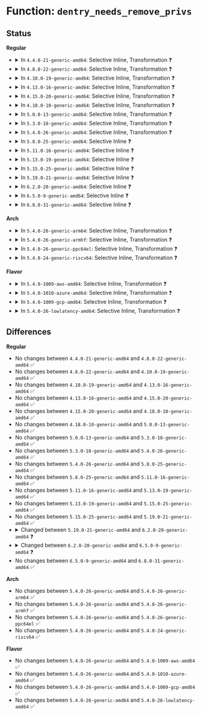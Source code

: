# Function: <code>dentry_needs_remove_privs</code>

## Status
<b>Regular</b>
<ul>
<li>
<details>
<summary>In <code>4.4.0-21-generic-amd64</code>: Selective Inline, Transformation ❓</summary>

```c
int dentry_needs_remove_privs(struct dentry * dentry)
```

```json
{
  "name": "dentry_needs_remove_privs",
  "collision_type": "Unique Global",
  "inline_type": "Selective",
  "funcs": [
    {
      "addr": 18446744071581104240,
      "name": "dentry_needs_remove_privs",
      "external": true,
      "loc": "fs/inode.c:1700",
      "file": "fs/inode.c",
      "inline": "not declared, inlined",
      "caller_inline": [
        "fs/inode.c:file_remove_privs"
      ],
      "caller_func": [
        "fs/open.c:do_truncate",
        "fs/inode.c:file_remove_privs"
      ]
    }
  ],
  "symbols": [
    {
      "addr": 18446744071581104240,
      "name": "dentry_needs_remove_privs.part.13",
      "section": ".text",
      "bind": "STB_LOCAL",
      "size": 46
    },
    {
      "addr": 18446744071581104288,
      "name": "dentry_needs_remove_privs",
      "section": ".text",
      "bind": "STB_GLOBAL",
      "size": 29
    }
  ]
}
```
</details>
</li>
<li>
<details>
<summary>In <code>4.8.0-22-generic-amd64</code>: Selective Inline, Transformation ❓</summary>

```c
int dentry_needs_remove_privs(struct dentry * dentry)
```

```json
{
  "name": "dentry_needs_remove_privs",
  "collision_type": "Unique Global",
  "inline_type": "Selective",
  "funcs": [
    {
      "addr": 18446744071581270408,
      "name": "dentry_needs_remove_privs",
      "external": true,
      "loc": "fs/inode.c:1718",
      "file": "fs/inode.c",
      "inline": "not declared, inlined",
      "caller_inline": [
        "fs/inode.c:file_remove_privs"
      ],
      "caller_func": [
        "fs/open.c:do_truncate",
        "fs/inode.c:file_remove_privs"
      ]
    }
  ],
  "symbols": [
    {
      "addr": 18446744071581270288,
      "name": "dentry_needs_remove_privs.part.18",
      "section": ".text",
      "bind": "STB_LOCAL",
      "size": 60
    },
    {
      "addr": 18446744071581276416,
      "name": "dentry_needs_remove_privs",
      "section": ".text",
      "bind": "STB_GLOBAL",
      "size": 29
    }
  ]
}
```
</details>
</li>
<li>
<details>
<summary>In <code>4.10.0-19-generic-amd64</code>: Selective Inline, Transformation ❓</summary>

```c
int dentry_needs_remove_privs(struct dentry * dentry)
```

```json
{
  "name": "dentry_needs_remove_privs",
  "collision_type": "Unique Global",
  "inline_type": "Selective",
  "funcs": [
    {
      "addr": 18446744071581348440,
      "name": "dentry_needs_remove_privs",
      "external": true,
      "loc": "fs/inode.c:1768",
      "file": "fs/inode.c",
      "inline": "not declared, inlined",
      "caller_inline": [
        "fs/inode.c:file_remove_privs"
      ],
      "caller_func": [
        "fs/open.c:do_truncate",
        "fs/inode.c:file_remove_privs"
      ]
    }
  ],
  "symbols": [
    {
      "addr": 18446744071581348272,
      "name": "dentry_needs_remove_privs.part.21",
      "section": ".text",
      "bind": "STB_LOCAL",
      "size": 60
    },
    {
      "addr": 18446744071581354704,
      "name": "dentry_needs_remove_privs",
      "section": ".text",
      "bind": "STB_GLOBAL",
      "size": 29
    }
  ]
}
```
</details>
</li>
<li>
<details>
<summary>In <code>4.13.0-16-generic-amd64</code>: Selective Inline, Transformation ❓</summary>

```c
int dentry_needs_remove_privs(struct dentry * dentry)
```

```json
{
  "name": "dentry_needs_remove_privs",
  "collision_type": "Unique Global",
  "inline_type": "Selective",
  "funcs": [
    {
      "addr": 18446744071581403753,
      "name": "dentry_needs_remove_privs",
      "external": true,
      "loc": "fs/inode.c:1768",
      "file": "fs/inode.c",
      "inline": "not declared, inlined",
      "caller_inline": [
        "fs/inode.c:file_remove_privs"
      ],
      "caller_func": [
        "fs/open.c:do_truncate",
        "fs/inode.c:file_remove_privs"
      ]
    }
  ],
  "symbols": [
    {
      "addr": 18446744071581403584,
      "name": "dentry_needs_remove_privs.part.21",
      "section": ".text",
      "bind": "STB_LOCAL",
      "size": 54
    },
    {
      "addr": 18446744071581410048,
      "name": "dentry_needs_remove_privs",
      "section": ".text",
      "bind": "STB_GLOBAL",
      "size": 29
    }
  ]
}
```
</details>
</li>
<li>
<details>
<summary>In <code>4.15.0-20-generic-amd64</code>: Selective Inline, Transformation ❓</summary>

```c
int dentry_needs_remove_privs(struct dentry * dentry)
```

```json
{
  "name": "dentry_needs_remove_privs",
  "collision_type": "Unique Global",
  "inline_type": "Selective",
  "funcs": [
    {
      "addr": 18446744071581545369,
      "name": "dentry_needs_remove_privs",
      "external": true,
      "loc": "fs/inode.c:1781",
      "file": "fs/inode.c",
      "inline": "not declared, inlined",
      "caller_inline": [
        "fs/inode.c:file_remove_privs"
      ],
      "caller_func": [
        "fs/open.c:do_truncate",
        "fs/inode.c:file_remove_privs"
      ]
    }
  ],
  "symbols": [
    {
      "addr": 18446744071581545200,
      "name": "dentry_needs_remove_privs.part.20",
      "section": ".text",
      "bind": "STB_LOCAL",
      "size": 54
    },
    {
      "addr": 18446744071581551648,
      "name": "dentry_needs_remove_privs",
      "section": ".text",
      "bind": "STB_GLOBAL",
      "size": 29
    }
  ]
}
```
</details>
</li>
<li>
<details>
<summary>In <code>4.18.0-10-generic-amd64</code>: Selective Inline, Transformation ❓</summary>

```c
int dentry_needs_remove_privs(struct dentry * dentry)
```

```json
{
  "name": "dentry_needs_remove_privs",
  "collision_type": "Unique Global",
  "inline_type": "Selective",
  "funcs": [
    {
      "addr": 18446744071581699997,
      "name": "dentry_needs_remove_privs",
      "external": true,
      "loc": "fs/inode.c:1773",
      "file": "fs/inode.c",
      "inline": "not declared, inlined",
      "caller_inline": [
        "fs/inode.c:file_remove_privs"
      ],
      "caller_func": [
        "fs/open.c:do_truncate",
        "fs/inode.c:file_remove_privs"
      ]
    }
  ],
  "symbols": [
    {
      "addr": 18446744071581699872,
      "name": "dentry_needs_remove_privs.part.30",
      "section": ".text",
      "bind": "STB_LOCAL",
      "size": 60
    },
    {
      "addr": 18446744071581707712,
      "name": "dentry_needs_remove_privs",
      "section": ".text",
      "bind": "STB_GLOBAL",
      "size": 29
    }
  ]
}
```
</details>
</li>
<li>
<details>
<summary>In <code>5.0.0-13-generic-amd64</code>: Selective Inline, Transformation ❓</summary>

```c
int dentry_needs_remove_privs(struct dentry * dentry)
```

```json
{
  "name": "dentry_needs_remove_privs",
  "collision_type": "Unique Global",
  "inline_type": "Selective",
  "funcs": [
    {
      "addr": 18446744071581786333,
      "name": "dentry_needs_remove_privs",
      "external": true,
      "loc": "fs/inode.c:1780",
      "file": "fs/inode.c",
      "inline": "not declared, inlined",
      "caller_inline": [
        "fs/inode.c:file_remove_privs"
      ],
      "caller_func": [
        "fs/open.c:do_truncate",
        "fs/inode.c:file_remove_privs"
      ]
    }
  ],
  "symbols": [
    {
      "addr": 18446744071581786208,
      "name": "dentry_needs_remove_privs.part.31",
      "section": ".text",
      "bind": "STB_LOCAL",
      "size": 60
    },
    {
      "addr": 18446744071581794224,
      "name": "dentry_needs_remove_privs",
      "section": ".text",
      "bind": "STB_GLOBAL",
      "size": 29
    }
  ]
}
```
</details>
</li>
<li>
<details>
<summary>In <code>5.3.0-18-generic-amd64</code>: Selective Inline, Transformation ❓</summary>

```c
int dentry_needs_remove_privs(struct dentry * dentry)
```

```json
{
  "name": "dentry_needs_remove_privs",
  "collision_type": "Unique Global",
  "inline_type": "Selective",
  "funcs": [
    {
      "addr": 18446744071581904770,
      "name": "dentry_needs_remove_privs",
      "external": true,
      "loc": "fs/inode.c:1793",
      "file": "fs/inode.c",
      "inline": "not declared, inlined",
      "caller_inline": [
        "fs/inode.c:file_remove_privs"
      ],
      "caller_func": [
        "fs/open.c:do_truncate",
        "fs/inode.c:file_remove_privs"
      ]
    }
  ],
  "symbols": [
    {
      "addr": 18446744071581904576,
      "name": "dentry_needs_remove_privs.part.0",
      "section": ".text",
      "bind": "STB_LOCAL",
      "size": 69
    },
    {
      "addr": 18446744071581912816,
      "name": "dentry_needs_remove_privs",
      "section": ".text",
      "bind": "STB_GLOBAL",
      "size": 29
    }
  ]
}
```
</details>
</li>
<li>
<details>
<summary>In <code>5.4.0-26-generic-amd64</code>: Selective Inline, Transformation ❓</summary>

```c
int dentry_needs_remove_privs(struct dentry * dentry)
```

```json
{
  "name": "dentry_needs_remove_privs",
  "collision_type": "Unique Global",
  "inline_type": "Selective",
  "funcs": [
    {
      "addr": 18446744071581977282,
      "name": "dentry_needs_remove_privs",
      "external": true,
      "loc": "fs/inode.c:1804",
      "file": "fs/inode.c",
      "inline": "not declared, inlined",
      "caller_inline": [
        "fs/inode.c:file_remove_privs"
      ],
      "caller_func": [
        "fs/open.c:do_truncate",
        "fs/inode.c:file_remove_privs"
      ]
    }
  ],
  "symbols": [
    {
      "addr": 18446744071581977088,
      "name": "dentry_needs_remove_privs.part.0",
      "section": ".text",
      "bind": "STB_LOCAL",
      "size": 69
    },
    {
      "addr": 18446744071581985408,
      "name": "dentry_needs_remove_privs",
      "section": ".text",
      "bind": "STB_GLOBAL",
      "size": 29
    }
  ]
}
```
</details>
</li>
<li>
<details>
<summary>In <code>5.8.0-25-generic-amd64</code>: Selective Inline ❓</summary>

```c
int dentry_needs_remove_privs(struct dentry * dentry)
```

```json
{
  "name": "dentry_needs_remove_privs",
  "collision_type": "Unique Global",
  "inline_type": "Selective",
  "funcs": [
    {
      "addr": 18446744071582209666,
      "name": "dentry_needs_remove_privs",
      "external": true,
      "loc": "fs/inode.c:1888",
      "file": "fs/inode.c",
      "inline": "not declared, inlined",
      "caller_inline": [
        "fs/inode.c:file_remove_privs",
        "fs/inode.c:file_remove_privs"
      ],
      "caller_func": [
        "fs/open.c:do_truncate"
      ]
    }
  ],
  "symbols": [
    {
      "addr": 18446744071582219072,
      "name": "dentry_needs_remove_privs",
      "section": ".text",
      "bind": "STB_GLOBAL",
      "size": 91
    }
  ]
}
```
</details>
</li>
<li>
<details>
<summary>In <code>5.11.0-16-generic-amd64</code>: Selective Inline ❓</summary>

```c
int dentry_needs_remove_privs(struct dentry * dentry)
```

```json
{
  "name": "dentry_needs_remove_privs",
  "collision_type": "Unique Global",
  "inline_type": "Selective",
  "funcs": [
    {
      "addr": 18446744071582257154,
      "name": "dentry_needs_remove_privs",
      "external": true,
      "loc": "fs/inode.c:1889",
      "file": "fs/inode.c",
      "inline": "not declared, inlined",
      "caller_inline": [
        "fs/inode.c:file_remove_privs",
        "fs/inode.c:file_remove_privs"
      ],
      "caller_func": [
        "fs/open.c:do_truncate"
      ]
    }
  ],
  "symbols": [
    {
      "addr": 18446744071582266560,
      "name": "dentry_needs_remove_privs",
      "section": ".text",
      "bind": "STB_GLOBAL",
      "size": 91
    }
  ]
}
```
</details>
</li>
<li>
<details>
<summary>In <code>5.13.0-19-generic-amd64</code>: Selective Inline ❓</summary>

```c
int dentry_needs_remove_privs(struct dentry * dentry)
```

```json
{
  "name": "dentry_needs_remove_privs",
  "collision_type": "Unique Global",
  "inline_type": "Selective",
  "funcs": [
    {
      "addr": 18446744071582282745,
      "name": "dentry_needs_remove_privs",
      "external": true,
      "loc": "fs/inode.c:1897",
      "file": "fs/inode.c",
      "inline": "not declared, inlined",
      "caller_inline": [
        "fs/inode.c:file_remove_privs",
        "fs/inode.c:file_remove_privs"
      ],
      "caller_func": [
        "fs/open.c:do_truncate"
      ]
    }
  ],
  "symbols": [
    {
      "addr": 18446744071582291888,
      "name": "dentry_needs_remove_privs",
      "section": ".text",
      "bind": "STB_GLOBAL",
      "size": 91
    }
  ]
}
```
</details>
</li>
<li>
<details>
<summary>In <code>5.15.0-25-generic-amd64</code>: Selective Inline ❓</summary>

```c
int dentry_needs_remove_privs(struct dentry * dentry)
```

```json
{
  "name": "dentry_needs_remove_privs",
  "collision_type": "Unique Global",
  "inline_type": "Selective",
  "funcs": [
    {
      "addr": 18446744071582600793,
      "name": "dentry_needs_remove_privs",
      "external": true,
      "loc": "fs/inode.c:1902",
      "file": "fs/inode.c",
      "inline": "not declared, inlined",
      "caller_inline": [
        "fs/inode.c:file_remove_privs",
        "fs/inode.c:file_remove_privs"
      ],
      "caller_func": [
        "fs/open.c:do_truncate"
      ]
    }
  ],
  "symbols": [
    {
      "addr": 18446744071582610688,
      "name": "dentry_needs_remove_privs",
      "section": ".text",
      "bind": "STB_GLOBAL",
      "size": 91
    }
  ]
}
```
</details>
</li>
<li>
<details>
<summary>In <code>5.19.0-21-generic-amd64</code>: Selective Inline ❓</summary>

```c
int dentry_needs_remove_privs(struct dentry * dentry)
```

```json
{
  "name": "dentry_needs_remove_privs",
  "collision_type": "Unique Global",
  "inline_type": "Selective",
  "funcs": [
    {
      "addr": 18446744071583134232,
      "name": "dentry_needs_remove_privs",
      "external": true,
      "loc": "fs/inode.c:1983",
      "file": "fs/inode.c",
      "inline": "not declared, inlined",
      "caller_inline": [
        "fs/inode.c:file_remove_privs",
        "fs/inode.c:file_remove_privs"
      ],
      "caller_func": [
        "fs/open.c:do_truncate"
      ]
    }
  ],
  "symbols": [
    {
      "addr": 18446744071583143712,
      "name": "dentry_needs_remove_privs",
      "section": ".text",
      "bind": "STB_GLOBAL",
      "size": 111
    }
  ]
}
```
</details>
</li>
<li>
<details>
<summary>In <code>6.2.0-20-generic-amd64</code>: Selective Inline ❓</summary>

```c
int dentry_needs_remove_privs(struct user_namespace * mnt_userns, struct dentry * dentry)
```

```json
{
  "name": "dentry_needs_remove_privs",
  "collision_type": "Unique Global",
  "inline_type": "Selective",
  "funcs": [
    {
      "addr": 18446744071583705953,
      "name": "dentry_needs_remove_privs",
      "external": true,
      "loc": "fs/inode.c:1956",
      "file": "fs/inode.c",
      "inline": "not declared, inlined",
      "caller_inline": [
        "fs/inode.c:__file_remove_privs"
      ],
      "caller_func": [
        "fs/open.c:do_truncate"
      ]
    }
  ],
  "symbols": [
    {
      "addr": 18446744071583715696,
      "name": "dentry_needs_remove_privs",
      "section": ".text",
      "bind": "STB_GLOBAL",
      "size": 109
    }
  ]
}
```
</details>
</li>
<li>
<details>
<summary>In <code>6.5.0-9-generic-amd64</code>: Selective Inline ❓</summary>

```c
int dentry_needs_remove_privs(struct mnt_idmap * idmap, struct dentry * dentry)
```

```json
{
  "name": "dentry_needs_remove_privs",
  "collision_type": "Unique Global",
  "inline_type": "Selective",
  "funcs": [
    {
      "addr": 18446744071583923370,
      "name": "dentry_needs_remove_privs",
      "external": true,
      "loc": "fs/inode.c:2000",
      "file": "fs/inode.c",
      "inline": "not declared, inlined",
      "caller_inline": [
        "fs/inode.c:__file_remove_privs"
      ],
      "caller_func": [
        "fs/open.c:do_truncate"
      ]
    }
  ],
  "symbols": [
    {
      "addr": 18446744071583933424,
      "name": "dentry_needs_remove_privs",
      "section": ".text",
      "bind": "STB_GLOBAL",
      "size": 109
    }
  ]
}
```
</details>
</li>
<li>
<details>
<summary>In <code>6.8.0-31-generic-amd64</code>: Selective Inline ❓</summary>

```c
int dentry_needs_remove_privs(struct mnt_idmap * idmap, struct dentry * dentry)
```

```json
{
  "name": "dentry_needs_remove_privs",
  "collision_type": "Unique Global",
  "inline_type": "Selective",
  "funcs": [
    {
      "addr": 18446744071584130186,
      "name": "dentry_needs_remove_privs",
      "external": true,
      "loc": "fs/inode.c:2002",
      "file": "fs/inode.c",
      "inline": "not declared, inlined",
      "caller_inline": [
        "fs/inode.c:__file_remove_privs"
      ],
      "caller_func": [
        "fs/open.c:do_truncate"
      ]
    }
  ],
  "symbols": [
    {
      "addr": 18446744071584139648,
      "name": "dentry_needs_remove_privs",
      "section": ".text",
      "bind": "STB_GLOBAL",
      "size": 109
    }
  ]
}
```
</details>
</li>
</ul>
<b>Arch</b>
<ul>
<li>
<details>
<summary>In <code>5.4.0-26-generic-arm64</code>: Selective Inline, Transformation ❓</summary>

```c
int dentry_needs_remove_privs(struct dentry * dentry)
```

```json
{
  "name": "dentry_needs_remove_privs",
  "collision_type": "Unique Global",
  "inline_type": "Selective",
  "funcs": [
    {
      "addr": 18446603336493483240,
      "name": "dentry_needs_remove_privs",
      "external": true,
      "loc": "fs/inode.c:1804",
      "file": "fs/inode.c",
      "inline": "not declared, inlined",
      "caller_inline": [
        "fs/inode.c:file_remove_privs"
      ],
      "caller_func": [
        "fs/open.c:do_truncate",
        "fs/inode.c:file_remove_privs"
      ]
    }
  ],
  "symbols": [
    {
      "addr": 18446603336493483040,
      "name": "dentry_needs_remove_privs.part.0",
      "section": ".text",
      "bind": "STB_LOCAL",
      "size": 76
    },
    {
      "addr": 18446603336493496744,
      "name": "dentry_needs_remove_privs",
      "section": ".text",
      "bind": "STB_GLOBAL",
      "size": 72
    }
  ]
}
```
</details>
</li>
<li>
<details>
<summary>In <code>5.4.0-26-generic-armhf</code>: Selective Inline, Transformation ❓</summary>

```c
int dentry_needs_remove_privs(struct dentry * dentry)
```

```json
{
  "name": "dentry_needs_remove_privs",
  "collision_type": "Unique Global",
  "inline_type": "Selective",
  "funcs": [
    {
      "addr": 3227048364,
      "name": "dentry_needs_remove_privs",
      "external": true,
      "loc": "fs/inode.c:1804",
      "file": "fs/inode.c",
      "inline": "not declared, inlined",
      "caller_inline": [
        "fs/inode.c:file_remove_privs"
      ],
      "caller_func": [
        "fs/open.c:do_truncate",
        "fs/inode.c:file_remove_privs"
      ]
    }
  ],
  "symbols": [
    {
      "addr": 3227048164,
      "name": "dentry_needs_remove_privs.part.0",
      "section": ".text",
      "bind": "STB_LOCAL",
      "size": 64
    },
    {
      "addr": 3227056020,
      "name": "dentry_needs_remove_privs",
      "section": ".text",
      "bind": "STB_GLOBAL",
      "size": 52
    }
  ]
}
```
</details>
</li>
<li>
<details>
<summary>In <code>5.4.0-26-generic-ppc64el</code>: Selective Inline, Transformation ❓</summary>

```c
int dentry_needs_remove_privs(struct dentry * dentry)
```

```json
{
  "name": "dentry_needs_remove_privs",
  "collision_type": "Unique Global",
  "inline_type": "Selective",
  "funcs": [
    {
      "addr": 13835058055287046688,
      "name": "dentry_needs_remove_privs",
      "external": true,
      "loc": "fs/inode.c:1804",
      "file": "fs/inode.c",
      "inline": "not declared, inlined",
      "caller_inline": [
        "fs/inode.c:file_remove_privs"
      ],
      "caller_func": [
        "fs/open.c:do_truncate",
        "fs/inode.c:file_remove_privs"
      ]
    }
  ],
  "symbols": [
    {
      "addr": 13835058055287046400,
      "name": "dentry_needs_remove_privs.part.0",
      "section": ".text",
      "bind": "STB_LOCAL",
      "size": 144
    },
    {
      "addr": 13835058055287059920,
      "name": "dentry_needs_remove_privs",
      "section": ".text",
      "bind": "STB_GLOBAL",
      "size": 52
    }
  ]
}
```
</details>
</li>
<li>
<details>
<summary>In <code>5.4.0-24-generic-riscv64</code>: Selective Inline, Transformation ❓</summary>

```c
int dentry_needs_remove_privs(struct dentry * dentry)
```

```json
{
  "name": "dentry_needs_remove_privs",
  "collision_type": "Unique Global",
  "inline_type": "Selective",
  "funcs": [
    {
      "addr": 18446743936273160912,
      "name": "dentry_needs_remove_privs",
      "external": true,
      "loc": "fs/inode.c:1804",
      "file": "fs/inode.c",
      "inline": "not declared, inlined",
      "caller_inline": [
        "fs/inode.c:file_remove_privs"
      ],
      "caller_func": [
        "fs/open.c:do_truncate",
        "fs/inode.c:file_remove_privs"
      ]
    }
  ],
  "symbols": [
    {
      "addr": 18446743936273160736,
      "name": "dentry_needs_remove_privs.part.0",
      "section": ".text",
      "bind": "STB_LOCAL",
      "size": 88
    },
    {
      "addr": 18446743936273171380,
      "name": "dentry_needs_remove_privs",
      "section": ".text",
      "bind": "STB_GLOBAL",
      "size": 56
    }
  ]
}
```
</details>
</li>
</ul>
<b>Flavor</b>
<ul>
<li>
<details>
<summary>In <code>5.4.0-1009-aws-amd64</code>: Selective Inline, Transformation ❓</summary>

```c
int dentry_needs_remove_privs(struct dentry * dentry)
```

```json
{
  "name": "dentry_needs_remove_privs",
  "collision_type": "Unique Global",
  "inline_type": "Selective",
  "funcs": [
    {
      "addr": 18446744071581946018,
      "name": "dentry_needs_remove_privs",
      "external": true,
      "loc": "fs/inode.c:1804",
      "file": "fs/inode.c",
      "inline": "not declared, inlined",
      "caller_inline": [
        "fs/inode.c:file_remove_privs"
      ],
      "caller_func": [
        "fs/open.c:do_truncate",
        "fs/inode.c:file_remove_privs"
      ]
    }
  ],
  "symbols": [
    {
      "addr": 18446744071581945824,
      "name": "dentry_needs_remove_privs.part.0",
      "section": ".text",
      "bind": "STB_LOCAL",
      "size": 69
    },
    {
      "addr": 18446744071581954144,
      "name": "dentry_needs_remove_privs",
      "section": ".text",
      "bind": "STB_GLOBAL",
      "size": 29
    }
  ]
}
```
</details>
</li>
<li>
<details>
<summary>In <code>5.4.0-1010-azure-amd64</code>: Selective Inline, Transformation ❓</summary>

```c
int dentry_needs_remove_privs(struct dentry * dentry)
```

```json
{
  "name": "dentry_needs_remove_privs",
  "collision_type": "Unique Global",
  "inline_type": "Selective",
  "funcs": [
    {
      "addr": 18446744071581883586,
      "name": "dentry_needs_remove_privs",
      "external": true,
      "loc": "fs/inode.c:1804",
      "file": "fs/inode.c",
      "inline": "not declared, inlined",
      "caller_inline": [
        "fs/inode.c:file_remove_privs"
      ],
      "caller_func": [
        "fs/open.c:do_truncate",
        "fs/inode.c:file_remove_privs"
      ]
    }
  ],
  "symbols": [
    {
      "addr": 18446744071581883392,
      "name": "dentry_needs_remove_privs.part.0",
      "section": ".text",
      "bind": "STB_LOCAL",
      "size": 69
    },
    {
      "addr": 18446744071581891712,
      "name": "dentry_needs_remove_privs",
      "section": ".text",
      "bind": "STB_GLOBAL",
      "size": 29
    }
  ]
}
```
</details>
</li>
<li>
<details>
<summary>In <code>5.4.0-1009-gcp-amd64</code>: Selective Inline, Transformation ❓</summary>

```c
int dentry_needs_remove_privs(struct dentry * dentry)
```

```json
{
  "name": "dentry_needs_remove_privs",
  "collision_type": "Unique Global",
  "inline_type": "Selective",
  "funcs": [
    {
      "addr": 18446744071581937330,
      "name": "dentry_needs_remove_privs",
      "external": true,
      "loc": "fs/inode.c:1804",
      "file": "fs/inode.c",
      "inline": "not declared, inlined",
      "caller_inline": [
        "fs/inode.c:file_remove_privs"
      ],
      "caller_func": [
        "fs/open.c:do_truncate",
        "fs/inode.c:file_remove_privs"
      ]
    }
  ],
  "symbols": [
    {
      "addr": 18446744071581937136,
      "name": "dentry_needs_remove_privs.part.0",
      "section": ".text",
      "bind": "STB_LOCAL",
      "size": 69
    },
    {
      "addr": 18446744071581945456,
      "name": "dentry_needs_remove_privs",
      "section": ".text",
      "bind": "STB_GLOBAL",
      "size": 29
    }
  ]
}
```
</details>
</li>
<li>
<details>
<summary>In <code>5.4.0-26-lowlatency-amd64</code>: Selective Inline, Transformation ❓</summary>

```c
int dentry_needs_remove_privs(struct dentry * dentry)
```

```json
{
  "name": "dentry_needs_remove_privs",
  "collision_type": "Unique Global",
  "inline_type": "Selective",
  "funcs": [
    {
      "addr": 18446744071582009314,
      "name": "dentry_needs_remove_privs",
      "external": true,
      "loc": "fs/inode.c:1804",
      "file": "fs/inode.c",
      "inline": "not declared, inlined",
      "caller_inline": [
        "fs/inode.c:file_remove_privs"
      ],
      "caller_func": [
        "fs/open.c:do_truncate",
        "fs/inode.c:file_remove_privs"
      ]
    }
  ],
  "symbols": [
    {
      "addr": 18446744071582009120,
      "name": "dentry_needs_remove_privs.part.0",
      "section": ".text",
      "bind": "STB_LOCAL",
      "size": 69
    },
    {
      "addr": 18446744071582015488,
      "name": "dentry_needs_remove_privs",
      "section": ".text",
      "bind": "STB_GLOBAL",
      "size": 29
    }
  ]
}
```
</details>
</li>
</ul>

## Differences
<b>Regular</b>
<ul>
<li>
No changes between <code>4.4.0-21-generic-amd64</code> and <code>4.8.0-22-generic-amd64</code> ✅
</li>
<li>
No changes between <code>4.8.0-22-generic-amd64</code> and <code>4.10.0-19-generic-amd64</code> ✅
</li>
<li>
No changes between <code>4.10.0-19-generic-amd64</code> and <code>4.13.0-16-generic-amd64</code> ✅
</li>
<li>
No changes between <code>4.13.0-16-generic-amd64</code> and <code>4.15.0-20-generic-amd64</code> ✅
</li>
<li>
No changes between <code>4.15.0-20-generic-amd64</code> and <code>4.18.0-10-generic-amd64</code> ✅
</li>
<li>
No changes between <code>4.18.0-10-generic-amd64</code> and <code>5.0.0-13-generic-amd64</code> ✅
</li>
<li>
No changes between <code>5.0.0-13-generic-amd64</code> and <code>5.3.0-18-generic-amd64</code> ✅
</li>
<li>
No changes between <code>5.3.0-18-generic-amd64</code> and <code>5.4.0-26-generic-amd64</code> ✅
</li>
<li>
No changes between <code>5.4.0-26-generic-amd64</code> and <code>5.8.0-25-generic-amd64</code> ✅
</li>
<li>
No changes between <code>5.8.0-25-generic-amd64</code> and <code>5.11.0-16-generic-amd64</code> ✅
</li>
<li>
No changes between <code>5.11.0-16-generic-amd64</code> and <code>5.13.0-19-generic-amd64</code> ✅
</li>
<li>
No changes between <code>5.13.0-19-generic-amd64</code> and <code>5.15.0-25-generic-amd64</code> ✅
</li>
<li>
No changes between <code>5.15.0-25-generic-amd64</code> and <code>5.19.0-21-generic-amd64</code> ✅
</li>
<li>
<details>
<summary>Changed between <code>5.19.0-21-generic-amd64</code> and <code>6.2.0-20-generic-amd64</code> ❓</summary>
<ul>
<li>
<b>Param added. </b>
<code>struct user_namespace * mnt_userns</code>
</li>
<li>
<b>Param reordered. </b>
<code>dentry</code> ➡️ <code>mnt_userns, dentry</code>
</li>
</ul>
</details>
</li>
<li>
<details>
<summary>Changed between <code>6.2.0-20-generic-amd64</code> and <code>6.5.0-9-generic-amd64</code> ❓</summary>
<ul>
<li>
<b>Param added. </b>
<code>struct mnt_idmap * idmap</code>
</li>
<li>
<b>Param removed. </b>
<code>struct user_namespace * mnt_userns</code>
</li>
</ul>
</details>
</li>
<li>
No changes between <code>6.5.0-9-generic-amd64</code> and <code>6.8.0-31-generic-amd64</code> ✅
</li>
</ul>
<b>Arch</b>
<ul>
<li>
No changes between <code>5.4.0-26-generic-amd64</code> and <code>5.4.0-26-generic-arm64</code> ✅
</li>
<li>
No changes between <code>5.4.0-26-generic-amd64</code> and <code>5.4.0-26-generic-armhf</code> ✅
</li>
<li>
No changes between <code>5.4.0-26-generic-amd64</code> and <code>5.4.0-26-generic-ppc64el</code> ✅
</li>
<li>
No changes between <code>5.4.0-26-generic-amd64</code> and <code>5.4.0-24-generic-riscv64</code> ✅
</li>
</ul>
<b>Flavor</b>
<ul>
<li>
No changes between <code>5.4.0-26-generic-amd64</code> and <code>5.4.0-1009-aws-amd64</code> ✅
</li>
<li>
No changes between <code>5.4.0-26-generic-amd64</code> and <code>5.4.0-1010-azure-amd64</code> ✅
</li>
<li>
No changes between <code>5.4.0-26-generic-amd64</code> and <code>5.4.0-1009-gcp-amd64</code> ✅
</li>
<li>
No changes between <code>5.4.0-26-generic-amd64</code> and <code>5.4.0-26-lowlatency-amd64</code> ✅
</li>
</ul>
